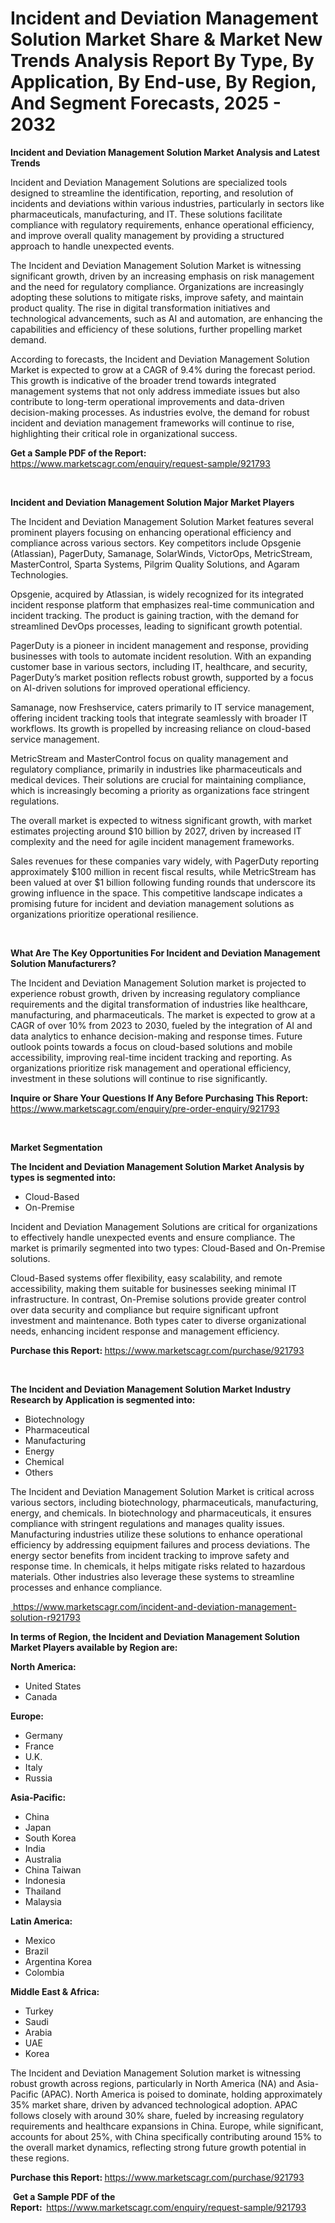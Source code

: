 <p><h1>Incident and Deviation Management Solution Market Share & Market New Trends Analysis Report By Type, By Application, By End-use, By Region, And Segment Forecasts, 2025 - 2032</h1></p><p><strong>Incident and Deviation Management Solution Market Analysis and Latest Trends</strong></p>
<p><p>Incident and Deviation Management Solutions are specialized tools designed to streamline the identification, reporting, and resolution of incidents and deviations within various industries, particularly in sectors like pharmaceuticals, manufacturing, and IT. These solutions facilitate compliance with regulatory requirements, enhance operational efficiency, and improve overall quality management by providing a structured approach to handle unexpected events.</p><p>The Incident and Deviation Management Solution Market is witnessing significant growth, driven by an increasing emphasis on risk management and the need for regulatory compliance. Organizations are increasingly adopting these solutions to mitigate risks, improve safety, and maintain product quality. The rise in digital transformation initiatives and technological advancements, such as AI and automation, are enhancing the capabilities and efficiency of these solutions, further propelling market demand.</p><p>According to forecasts, the Incident and Deviation Management Solution Market is expected to grow at a CAGR of 9.4% during the forecast period. This growth is indicative of the broader trend towards integrated management systems that not only address immediate issues but also contribute to long-term operational improvements and data-driven decision-making processes. As industries evolve, the demand for robust incident and deviation management frameworks will continue to rise, highlighting their critical role in organizational success.</p></p>
<p><strong>Get a Sample PDF of the Report:&nbsp;</strong> <a href="https://www.marketscagr.com/enquiry/request-sample/921793?utm_campaign=3047&utm_medium=2&utm_source=Github&utm_content=ia&utm_term=18042025&utm_id=incident-and-deviation-management-solution">https://www.marketscagr.com/enquiry/request-sample/921793</a></p>
<p>&nbsp;</p>
<p><strong>Incident and Deviation Management Solution Major Market Players</strong></p>
<p><p>The Incident and Deviation Management Solution Market features several prominent players focusing on enhancing operational efficiency and compliance across various sectors. Key competitors include Opsgenie (Atlassian), PagerDuty, Samanage, SolarWinds, VictorOps, MetricStream, MasterControl, Sparta Systems, Pilgrim Quality Solutions, and Agaram Technologies.</p><p>Opsgenie, acquired by Atlassian, is widely recognized for its integrated incident response platform that emphasizes real-time communication and incident tracking. The product is gaining traction, with the demand for streamlined DevOps processes, leading to significant growth potential.</p><p>PagerDuty is a pioneer in incident management and response, providing businesses with tools to automate incident resolution. With an expanding customer base in various sectors, including IT, healthcare, and security, PagerDuty’s market position reflects robust growth, supported by a focus on AI-driven solutions for improved operational efficiency.</p><p>Samanage, now Freshservice, caters primarily to IT service management, offering incident tracking tools that integrate seamlessly with broader IT workflows. Its growth is propelled by increasing reliance on cloud-based service management.</p><p>MetricStream and MasterControl focus on quality management and regulatory compliance, primarily in industries like pharmaceuticals and medical devices. Their solutions are crucial for maintaining compliance, which is increasingly becoming a priority as organizations face stringent regulations.</p><p>The overall market is expected to witness significant growth, with market estimates projecting around $10 billion by 2027, driven by increased IT complexity and the need for agile incident management frameworks.</p><p>Sales revenues for these companies vary widely, with PagerDuty reporting approximately $100 million in recent fiscal results, while MetricStream has been valued at over $1 billion following funding rounds that underscore its growing influence in the space. This competitive landscape indicates a promising future for incident and deviation management solutions as organizations prioritize operational resilience.</p></p>
<p>&nbsp;</p>
<p><strong>What Are The Key Opportunities For Incident and Deviation Management Solution Manufacturers?</strong></p>
<p><p>The Incident and Deviation Management Solution market is projected to experience robust growth, driven by increasing regulatory compliance requirements and the digital transformation of industries like healthcare, manufacturing, and pharmaceuticals. The market is expected to grow at a CAGR of over 10% from 2023 to 2030, fueled by the integration of AI and data analytics to enhance decision-making and response times. Future outlook points towards a focus on cloud-based solutions and mobile accessibility, improving real-time incident tracking and reporting. As organizations prioritize risk management and operational efficiency, investment in these solutions will continue to rise significantly.</p></p>
<p><strong>Inquire or Share Your Questions If Any Before Purchasing This Report:</strong> <a href="https://www.marketscagr.com/enquiry/pre-order-enquiry/921793?utm_campaign=3047&utm_medium=2&utm_source=Github&utm_content=ia&utm_term=18042025&utm_id=incident-and-deviation-management-solution">https://www.marketscagr.com/enquiry/pre-order-enquiry/921793</a></p>
<p>&nbsp;</p>
<p><strong>Market Segmentation</strong></p>
<p><strong>The Incident and Deviation Management Solution Market Analysis by types is segmented into:</strong></p>
<p><ul><li>Cloud-Based</li><li>On-Premise</li></ul></p>
<p><p>Incident and Deviation Management Solutions are critical for organizations to effectively handle unexpected events and ensure compliance. The market is primarily segmented into two types: Cloud-Based and On-Premise solutions. </p><p>Cloud-Based systems offer flexibility, easy scalability, and remote accessibility, making them suitable for businesses seeking minimal IT infrastructure. In contrast, On-Premise solutions provide greater control over data security and compliance but require significant upfront investment and maintenance. Both types cater to diverse organizational needs, enhancing incident response and management efficiency.</p></p>
<p><strong>Purchase this Report:&nbsp;</strong><a href="https://www.marketscagr.com/purchase/921793?utm_campaign=3047&utm_medium=2&utm_source=Github&utm_content=ia&utm_term=18042025&utm_id=incident-and-deviation-management-solution">https://www.marketscagr.com/purchase/921793</a></p>
<p>&nbsp;</p>
<p><strong>The Incident and Deviation Management Solution Market Industry Research by Application is segmented into:</strong></p>
<p><ul><li>Biotechnology</li><li>Pharmaceutical</li><li>Manufacturing</li><li>Energy</li><li>Chemical</li><li>Others</li></ul></p>
<p><p>The Incident and Deviation Management Solution Market is critical across various sectors, including biotechnology, pharmaceuticals, manufacturing, energy, and chemicals. In biotechnology and pharmaceuticals, it ensures compliance with stringent regulations and manages quality issues. Manufacturing industries utilize these solutions to enhance operational efficiency by addressing equipment failures and process deviations. The energy sector benefits from incident tracking to improve safety and response time. In chemicals, it helps mitigate risks related to hazardous materials. Other industries also leverage these systems to streamline processes and enhance compliance.</p></p>
<p><a href="https://www.marketscagr.com/incident-and-deviation-management-solution-r921793?utm_campaign=3047&utm_medium=2&utm_source=Github&utm_content=ia&utm_term=18042025&utm_id=incident-and-deviation-management-solution">&nbsp;https://www.marketscagr.com/incident-and-deviation-management-solution-r921793</a></p>
<p><strong>In terms of Region, the Incident and Deviation Management Solution Market Players available by Region are:</strong></p>
<p>
    <p> <strong> North America: </strong>
        <ul>
            <li>United States</li>
            <li>Canada</li>
        </ul>
        </p> 
    <p> <strong> Europe: </strong>
        <ul>
            <li>Germany</li>
            <li>France</li>
            <li>U.K.</li>
            <li>Italy</li>
            <li>Russia</li>
        </ul>
        </p> 
    <p> <strong> Asia-Pacific: </strong>
        <ul>
            <li>China</li>
            <li>Japan</li>
            <li>South Korea</li>
            <li>India</li>
            <li>Australia</li>
            <li>China Taiwan</li>
            <li>Indonesia</li>
            <li>Thailand</li>
            <li>Malaysia</li>
        </ul>
        </p> 
    <p> <strong> Latin America: </strong>
        <ul>
            <li>Mexico</li>
            <li>Brazil</li>
            <li>Argentina Korea</li>
            <li>Colombia</li>
        </ul>
        </p> 
    <p> <strong> Middle East & Africa: </strong>
        <ul>
            <li>Turkey</li>
            <li>Saudi</li>
            <li>Arabia</li>
            <li>UAE</li>
            <li>Korea</li>
        </ul>
    </p>
    </p>
<p><p>The Incident and Deviation Management Solution market is witnessing robust growth across regions, particularly in North America (NA) and Asia-Pacific (APAC). North America is poised to dominate, holding approximately 35% market share, driven by advanced technological adoption. APAC follows closely with around 30% share, fueled by increasing regulatory requirements and healthcare expansions in China. Europe, while significant, accounts for about 25%, with China specifically contributing around 15% to the overall market dynamics, reflecting strong future growth potential in these regions.</p></p>
<p><strong>Purchase this Report: </strong><a href="https://www.marketscagr.com/purchase/921793?utm_campaign=3047&utm_medium=2&utm_source=Github&utm_content=ia&utm_term=18042025&utm_id=incident-and-deviation-management-solution">https://www.marketscagr.com/purchase/921793</a></p>
<p>&nbsp;<strong>Get a Sample PDF of the Report:&nbsp;&nbsp;</strong><a href="https://www.marketscagr.com/enquiry/request-sample/921793?utm_campaign=3047&utm_medium=2&utm_source=Github&utm_content=ia&utm_term=18042025&utm_id=incident-and-deviation-management-solution">https://www.marketscagr.com/enquiry/request-sample/921793</a></p>
<p><strong></strong></p>
<p><p></p><p></p><p></p></p>